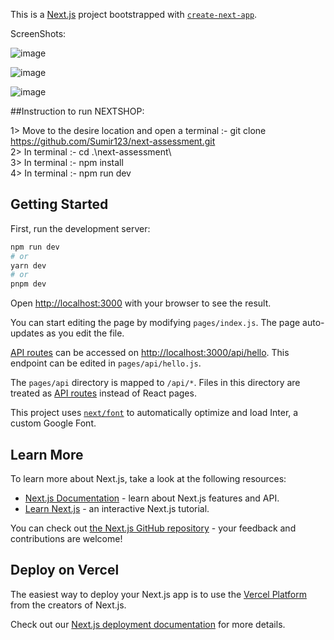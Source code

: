 This is a [Next.js](https://nextjs.org/) project bootstrapped with [`create-next-app`](https://github.com/vercel/next.js/tree/canary/packages/create-next-app).

 ScreenShots: 

![image](https://github.com/Sumir123/NEXTSHOP/assets/71181873/f8b0136b-f6aa-42fb-acde-05130cac57a3)

![image](https://github.com/Sumir123/NEXTSHOP/assets/71181873/9c5c738d-effe-4563-82d5-047431843287)

![image](https://github.com/Sumir123/NEXTSHOP/assets/71181873/14f96f32-451e-4a28-915c-a335a1ae24ba)



##Instruction to run NEXTSHOP:

1> Move to the desire location and open a terminal :- git clone https://github.com/Sumir123/next-assessment.git<br/>
2> In terminal :- cd .\next-assessment\ <br/>
3> In terminal :- npm install <br/>
4> In terminal :- npm run dev

## Getting Started

First, run the development server:

```bash
npm run dev
# or
yarn dev
# or
pnpm dev
```

Open [http://localhost:3000](http://localhost:3000) with your browser to see the result.

You can start editing the page by modifying `pages/index.js`. The page auto-updates as you edit the file.

[API routes](https://nextjs.org/docs/api-routes/introduction) can be accessed on [http://localhost:3000/api/hello](http://localhost:3000/api/hello). This endpoint can be edited in `pages/api/hello.js`.

The `pages/api` directory is mapped to `/api/*`. Files in this directory are treated as [API routes](https://nextjs.org/docs/api-routes/introduction) instead of React pages.

This project uses [`next/font`](https://nextjs.org/docs/basic-features/font-optimization) to automatically optimize and load Inter, a custom Google Font.

## Learn More

To learn more about Next.js, take a look at the following resources:

- [Next.js Documentation](https://nextjs.org/docs) - learn about Next.js features and API.
- [Learn Next.js](https://nextjs.org/learn) - an interactive Next.js tutorial.

You can check out [the Next.js GitHub repository](https://github.com/vercel/next.js/) - your feedback and contributions are welcome!

## Deploy on Vercel

The easiest way to deploy your Next.js app is to use the [Vercel Platform](https://vercel.com/new?utm_medium=default-template&filter=next.js&utm_source=create-next-app&utm_campaign=create-next-app-readme) from the creators of Next.js.

Check out our [Next.js deployment documentation](https://nextjs.org/docs/deployment) for more details.
